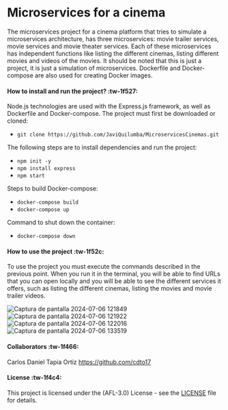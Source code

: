 # Microservices for a cinema

<p>
The microservices project for a cinema platform that tries to simulate a microservices architecture, has three microservices: movie trailer services, movie services and movie theater services. Each of these microservices has independent functions like listing the different cinemas, listing different movies and videos of the movies. It should be noted that this is just a project, it is just a simulation of microservices.
Dockerfile and Docker-compose are also used for creating Docker images.
</p>

#### How to install and run the project? :tw-1f527:
Node.js technologies are used with the Express.js framework, as well as Dockerfile and Docker-compose.
The project must first be downloaded or cloned:
- `git clone https://github.com/JaviQuilumba/MicroservicesCinemas.git`
  
The following steps are to install dependencies and run the project:
- `npm init -y`
- `npm install express`
- `npm start`

Steps to build Docker-compose:
- `docker-compose build`
- `docker-compose up`

Command to shut down the container:
- `docker-compose down`

#### How to use the project :tw-1f52c:
<p>
To use the project you must execute the commands described in the previous point. When you run it in the terminal, you will be able to find URLs that you can open locally and you will be able to see the different services it offers, such as listing the different cinemas, listing the movies and movie trailer videos.
</p>

![Captura de pantalla 2024-07-06 121849](https://github.com/JaviQuilumba/MicroservicesCinemas/assets/167824357/51da0d8a-9c86-4cac-b5a8-bdbbea5981a5)
![Captura de pantalla 2024-07-06 121922](https://github.com/JaviQuilumba/MicroservicesCinemas/assets/167824357/2d890ea4-3e93-4eb8-846f-dc554e73d742)
![Captura de pantalla 2024-07-06 122016](https://github.com/JaviQuilumba/MicroservicesCinemas/assets/167824357/127ddf0e-8f23-4ad9-a6ac-6a6c9ed4a761)
![Captura de pantalla 2024-07-06 133519](https://github.com/JaviQuilumba/MicroservicesCinemas/assets/167824357/844a8464-43e7-4dda-9f48-21b5fec6fc8e)


####  Collaborators :tw-1f466:
Carlos Daniel Tapia Ortiz
https://github.com/cdto17

####  License :tw-1f4c4: 
This project is licensed under the (AFL-3.0) License - see the [LICENSE](https://opensource.org/license/afl-3-0-php) file for details.
